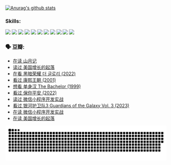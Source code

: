 
[![Anurag's github stats](https://github-readme-stats.vercel.app/api?username=w940853815)](https://github.com/anuraghazra/github-readme-stats)

### Skills:

<code><img height="32" src="https://cdn.jsdelivr.net/npm/simple-icons@v5/icons/python.svg"></code>
<code><img height="32" src="https://cdn.jsdelivr.net/npm/simple-icons@v5/icons/javascript.svg"></code>
<code><img height="32" src="https://cdn.jsdelivr.net/npm/simple-icons@v5/icons/django.svg"></code>
<code><img height="32" src="https://cdn.jsdelivr.net/npm/simple-icons@v5/icons/flask.svg"></code>
<code><img height="32" src="https://cdn.jsdelivr.net/npm/simple-icons@v5/icons/vuetify.svg"></code>
<code><img height="32" src="https://cdn.jsdelivr.net/npm/simple-icons@v5/icons/git.svg"></code>
<code><img height="32" src="https://cdn.jsdelivr.net/npm/simple-icons@v5/icons/docker.svg"></code>
<code><img height="32" src="https://cdn.jsdelivr.net/npm/simple-icons@v5/icons/postgresql.svg"></code>
<code><img height="32" src="https://cdn.jsdelivr.net/npm/simple-icons@v5/icons/elasticsearch.svg"></code>
<code><img height="32" src="https://cdn.jsdelivr.net/npm/simple-icons@v5/icons/macos.svg"></code>
<code><img height="32" src="https://cdn.jsdelivr.net/npm/simple-icons@v5/icons/linux.svg"></code>

### 🗣 豆瓣:

<!-- DOUBAN-ACTIVITIES:START -->
- [在读 山月记](https://www.douban.com/people/136069238/status/4256796460/?_i=85801413)
- [读过 美国增长的起落](https://www.douban.com/people/136069238/status/4256795052/?_i=85801413)
- [在看 黑暗荣耀 더 글로리‎ (2022)](https://www.douban.com/people/136069238/status/4256207386/?_i=85801413)
- [看过 康熙王朝‎ (2001)](https://www.douban.com/people/136069238/status/4254396418/?_i=85801413)
- [想看 单身汉 The Bachelor‎ (1999)](https://www.douban.com/people/136069238/status/4250318861/?_i=85801413)
- [看过 保你平安‎ (2022)](https://www.douban.com/people/136069238/status/4239139510/?_i=85801413)
- [读过 微信小程序开发实战](https://www.douban.com/people/136069238/status/4237321528/?_i=85801413)
- [看过 银河护卫队3 Guardians of the Galaxy Vol. 3‎ (2023)](https://www.douban.com/people/136069238/status/4236631849/?_i=85801413)
- [在读 微信小程序开发实战](https://www.douban.com/people/136069238/status/4230177692/?_i=85801413)
- [在读 美国增长的起落](https://www.douban.com/people/136069238/status/4220055912/?_i=85801413)
<!-- DOUBAN-ACTIVITIES:END -->


![Snake animation](https://raw.githubusercontent.com/w940853815/w940853815/output/github-contribution-grid-snake.svg)

<!--
**w940853815/w940853815** is a ✨ _special_ ✨ repository because its `README.md` (this file) appears on your GitHub profile.

Here are some ideas to get you started:

- 🔭 I’m currently working on ...
- 🌱 I’m currently learning ...
- 👯 I’m looking to collaborate on ...
- 🤔 I’m looking for help with ...
- 💬 Ask me about ...
- 📫 How to reach me: ...
- 😄 Pronouns: ...
- ⚡ Fun fact: ...
-->
